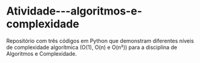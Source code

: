 # Atividade---algoritmos-e-complexidade
Repositório com três códigos em Python que demonstram diferentes níveis de complexidade algorítmica (O(1), O(n) e O(n²)) para a disciplina de Algoritmos e Complexidade.
